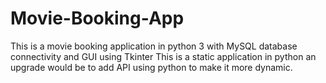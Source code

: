 # Movie-Booking-App
This is a movie booking application in python 3 with MySQL database connectivity and GUI using Tkinter
This is a static application in python an upgrade would be to add API using python to make it more dynamic.
